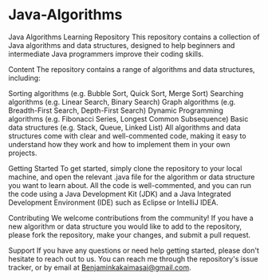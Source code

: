 # Java-Algorithms
Java Algorithms Learning Repository
This repository contains a collection of Java algorithms and data structures, designed to help beginners and intermediate Java programmers improve their coding skills.

Content
The repository contains a range of algorithms and data structures, including:

Sorting algorithms (e.g. Bubble Sort, Quick Sort, Merge Sort)
Searching algorithms (e.g. Linear Search, Binary Search)
Graph algorithms (e.g. Breadth-First Search, Depth-First Search)
Dynamic Programming algorithms (e.g. Fibonacci Series, Longest Common Subsequence)
Basic data structures (e.g. Stack, Queue, Linked List)
All algorithms and data structures come with clear and well-commented code, making it easy to understand how they work and how to implement them in your own projects.

Getting Started
To get started, simply clone the repository to your local machine, and open the relevant .java file for the algorithm or data structure you want to learn about. All the code is well-commented, and you can run the code using a Java Development Kit (JDK) and a Java Integrated Development Environment (IDE) such as Eclipse or IntelliJ IDEA.

Contributing
We welcome contributions from the community! If you have a new algorithm or data structure you would like to add to the repository, please fork the repository, make your changes, and submit a pull request.

Support
If you have any questions or need help getting started, please don't hesitate to reach out to us. You can reach me through the repository's issue tracker, or by email at Benjaminkakaimasai@gmail.com.

